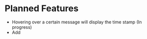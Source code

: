 # Planned Features
* Hovering over a certain message will display the time stamp (In progress)
* Add